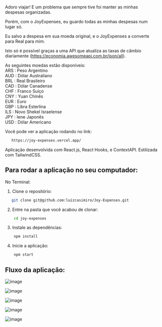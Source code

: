 Adoro viajar! E um problema que sempre tive foi manter as minhas despesas organizadas.

Porém, com o JoyExpenses, eu guardo todas as minhas despesas num lugar só. 

Eu salvo a despesa em sua moeda original, e o JoyExpenses a converte para Real para mim. 

Isto só é possível graças a uma API que atualiza as taxas de câmbio diariamente (https://economia.awesomeapi.com.br/json/all).

As seguintes moedas estão disponíveis: <br/>
ARS : Peso Argentino <br/>
AUD : Dólar Australiano <br/>
BRL : Real Brasileiro <br/>
CAD : Dólar Canadense <br/>
CHF : Franco Suíço <br/>
CNY : Yuan Chinês <br/>
EUR : Euro <br/>
GBP : Libra Esterlina <br/>
ILS : Novo Shekel Israelense <br/>
JPY : Iene Japonês <br/>
USD : Dólar Americano <br/>

Você pode ver a aplicação rodando no link: 

```bash
   https://joy-expenses.vercel.app/
```

Aplicação desenvolvida com React.js, React Hooks, e ContextAPI. Estilizada com TailwindCSS.

## Para rodar a aplicação no seu computador:

No Terminal:

1. Clone o repositório:

```bash
   git clone git@github.com:luizcasimiro/Joy-Expenses.git
```
 
2. Entre na pasta que você acabou de clonar:

```bash
    cd joy-expenses
```

3. Instale as dependências:

```bash
    npm install
```
  
4. Inicie a aplicação:

```bash
    npm start
```

## Fluxo da aplicação:

![image](https://user-images.githubusercontent.com/82236658/185875254-bdfcb34c-0370-46d4-a3c7-4a2c9b5062d4.png)

![image](https://user-images.githubusercontent.com/82236658/185875518-5fb1223a-a8ce-42d5-b5a3-57336d031951.png)

![image](https://user-images.githubusercontent.com/82236658/185875795-be143c59-294a-4d4b-99b1-a6aea0f91999.png)

![image](https://user-images.githubusercontent.com/82236658/185875850-5bba0d53-1d4a-489c-a5ec-c067fab2f34a.png)

![image](https://user-images.githubusercontent.com/82236658/185875908-65f990ae-f222-4361-b86b-da64061943e0.png)
